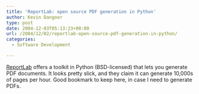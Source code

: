 ```yaml
---
title: 'ReportLab: open source PDF generation in Python'
author: Kevin Dangoor
type: post
date: 2004-12-03T05:13:23+00:00
url: /2004/12/02/reportlab-open-source-pdf-generation-in-python/
categories:
  - Software Development

---
```

[ReportLab][1] offers a toolkit in Python (BSD-licensed) that lets you generate PDF documents. It looks pretty slick, and they claim it can generate 10,000s of pages per hour. Good bookmark to keep here, in case I need to generate PDFs.

 [1]: http://reportlab.org/rl_toolkit.html "ReportLab - Open Source Software"